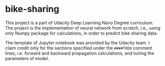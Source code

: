 # bike-sharing

This project is a part of Udacity Deep Learning Nano Degree curriculum. The project is 
the implementation of neural network from scratch, i.e., using only Numpy package for 
calculations, in order to predict bike sharing data. 

The template of Jupyter notebook was provided by the Udacity team. I claim credit only 
for the sections specified under the `####TODO` comment lines, i.e. forward and backward propagation calculations, and tuning the 
parameters of model.
